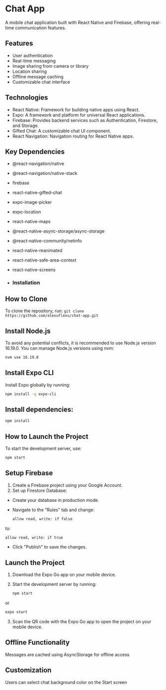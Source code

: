 # Chat App

A mobile chat application built with React Native and Firebase, offering real-time communication features.

## Features
- User authentication
- Real-time messaging
- Image sharing from camera or library
- Location sharing
- Offline message caching
- Customizable chat interface

## Technologies
- React Native: Framework for building native apps using React.
- Expo: A framework and platform for universal React applications.
- Firebase: Provides backend services such as Authentication, Firestore, and Storage.
- Gifted Chat: A customizable chat UI component.
- React Navigation: Navigation routing for React Native apps.

## Key Dependencies
- @react-navigation/native
- @react-navigation/native-stack
- firebase
- react-native-gifted-chat
- expo-image-picker
- expo-location
- react-native-maps
- @react-native-async-storage/async-storage
- @react-native-community/netinfo
- react-native-reanimated
- react-native-safe-area-context
- react-native-screens

- ### Installation

## How to Clone
To clone the repository, run: `git clone https://github.com/alexuflexu/chat-app.git`

## Install Node.js
To avoid any potential conflicts, it is recommended to use Node.js version 16.19.0. You can manage Node.js versions using nvm:

   ```sh
   nvm use 16.19.0
   ```

## Install Expo CLI
Install Expo globally by running:

   ```sh
   npm install -g expo-cli
   ```

## Install dependencies:

   ```sh
   npm install
   ```

## How to Launch the Project
To start the development server, use:

   ```sh
   npm start
   ```

## Setup Firebase
1. Create a Firebase project using your Google Account.
2. Set up Firestore Database:
- Create your database in production mode.
- Navigate to the "Rules" tab and change:

   ```sh
   allow read, write: if false
   ```
to:

   ```sh
   allow read, write: if true
   ```

- Click "Publish" to save the changes.

## Launch the Project
1. Download the Expo Go app on your mobile device.
2. Start the development server by running:

   ```sh
   npm start
   ```
or

   ```sh
   expo start
   ```

3. Scan the QR code with the Expo Go app to open the project on your mobile device.
  
## Offline Functionality
Messages are cached using AsyncStorage for offline access

## Customization
Users can select chat background color on the Start screen
